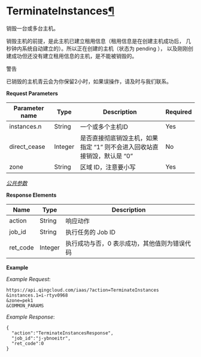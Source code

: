 ---
---

# TerminateInstances[¶](#terminateinstances "永久链接至标题")

销毁一台或多台主机。

销毁主机的前提，是此主机已建立租用信息（租用信息是在创建主机成功后， 几秒钟内系统自动建立的）。所以正在创建的主机（状态为 pending ）， 以及刚刚创建成功但还没有建立租用信息的主机，是不能被销毁的。

警告

已销毁的主机青云会为你保留2小时，如果误操作，请及时与我们联系。

**Request Parameters**

| Parameter name | Type | Description | Required |
| --- | --- | --- | --- |
| instances.n | String | 一个或多个主机ID | Yes |
| direct_cease | Integer | 是否直接彻底销毁主机，如果指定 “1” 则不会进入回收站直接销毁，默认是 “0” | No |
| zone | String | 区域 ID，注意要小写 | Yes |

[_公共参数_](../../common/parameters.html#api-common-parameters)

**Response Elements**

| Name | Type | Description |
| --- | --- | --- |
| action | String | 响应动作 |
| job_id | String | 执行任务的 Job ID |
| ret_code | Integer | 执行成功与否，0 表示成功，其他值则为错误代码 |

**Example**

_Example Request_:

```
https://api.qingcloud.com/iaas/?action=TerminateInstances
&instances.1=i-rtyv0968
&zone=pek1
&COMMON_PARAMS
```

_Example Response_:

```
{
  "action":"TerminateInstancesResponse",
  "job_id":"j-ybnoeitr",
  "ret_code":0
}
```
